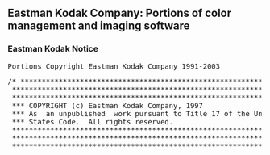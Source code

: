 ## Eastman Kodak Company: Portions of color management and imaging software

### Eastman Kodak Notice
<pre>
Portions Copyright Eastman Kodak Company 1991-2003
</pre>

<pre>
/* ****************************************************************
 ******************************************************************
 ******************************************************************
 *** COPYRIGHT (c) Eastman Kodak Company, 1997
 *** As  an unpublished  work pursuant to Title 17 of the United
 *** States Code.  All rights reserved.
 ******************************************************************
 ******************************************************************
 ******************************************************************/
</pre>
